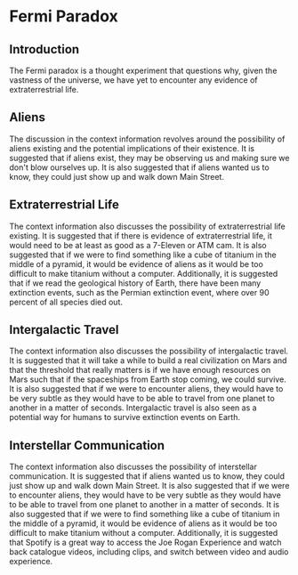 # Fermi Paradox


## Introduction
The Fermi paradox is a thought experiment that questions why, given the vastness of the universe, we have yet to encounter any evidence of extraterrestrial life.

## Aliens
The discussion in the context information revolves around the possibility of aliens existing and the potential implications of their existence. It is suggested that if aliens exist, they may be observing us and making sure we don't blow ourselves up. It is also suggested that if aliens wanted us to know, they could just show up and walk down Main Street.

## Extraterrestrial Life
The context information also discusses the possibility of extraterrestrial life existing. It is suggested that if there is evidence of extraterrestrial life, it would need to be at least as good as a 7-Eleven or ATM cam. It is also suggested that if we were to find something like a cube of titanium in the middle of a pyramid, it would be evidence of aliens as it would be too difficult to make titanium without a computer. Additionally, it is suggested that if we read the geological history of Earth, there have been many extinction events, such as the Permian extinction event, where over 90 percent of all species died out.

## Intergalactic Travel
The context information also discusses the possibility of intergalactic travel. It is suggested that it will take a while to build a real civilization on Mars and that the threshold that really matters is if we have enough resources on Mars such that if the spaceships from Earth stop coming, we could survive. It is also suggested that if we were to encounter aliens, they would have to be very subtle as they would have to be able to travel from one planet to another in a matter of seconds. Intergalactic travel is also seen as a potential way for humans to survive extinction events on Earth.

## Interstellar Communication
The context information also discusses the possibility of interstellar communication. It is suggested that if aliens wanted us to know, they could just show up and walk down Main Street. It is also suggested that if we were to encounter aliens, they would have to be very subtle as they would have to be able to travel from one planet to another in a matter of seconds. It is also suggested that if we were to find something like a cube of titanium in the middle of a pyramid, it would be evidence of aliens as it would be too difficult to make titanium without a computer. Additionally, it is suggested that Spotify is a great way to access the Joe Rogan Experience and watch back catalogue videos, including clips, and switch between video and audio experience.